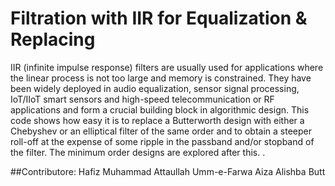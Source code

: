 # Filtration with IIR for Equalization & Replacing

IIR (infinite impulse response) filters are usually used for applications where the linear process is not too large and memory is constrained. They have been widely deployed in audio equalization, sensor signal processing, IoT/IIoT smart sensors and high-speed telecommunication or RF applications and form a crucial building block in algorithmic design. This code shows how easy it is to replace a Butterworth design with either a Chebyshev or an elliptical filter of the same order and to obtain a steeper roll-off at the expense of some ripple in the passband and/or stopband of the filter. The minimum order designs are explored after this.
.

##Contributore:
Hafiz Muhammad Attaullah
Umm-e-Farwa
Aiza
Alishba Butt
